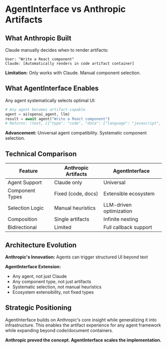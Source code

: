 # AgentInterface vs Anthropic Artifacts

## What Anthropic Built

Claude manually decides when to render artifacts:

```
User: "Write a React component"
Claude: [Automatically renders in code artifact container]
```

**Limitation:** Only works with Claude. Manual component selection.

## What AgentInterface Enables

Any agent systematically selects optimal UI:

```python
# Any agent becomes artifact-capable
agent = ai(openai_agent, llm)
result = await agent("Write a React component")
# Returns: (text, [{"type": "code", "data": {"language": "javascript", "content": "..."}}])
```

**Advancement:** Universal agent compatibility. Systematic component selection.

## Technical Comparison

| Feature | Anthropic Artifacts | AgentInterface |
|---------|-------------------|----------------|
| Agent Support | Claude only | Universal |
| Component Types | Fixed (code, docs) | Extensible ecosystem |
| Selection Logic | Manual heuristics | LLM-driven optimization |
| Composition | Single artifacts | Infinite nesting |
| Bidirectional | Limited | Full callback support |

## Architecture Evolution

**Anthropic's Innovation:** Agents can trigger structured UI beyond text

**AgentInterface Extension:** 
- Any agent, not just Claude
- Any component type, not just artifacts  
- Systematic selection, not manual heuristics
- Ecosystem extensibility, not fixed types

## Strategic Positioning

AgentInterface builds on Anthropic's core insight while generalizing it into infrastructure. This enables the artifact experience for any agent framework while expanding beyond code/document containers.

**Anthropic proved the concept. AgentInterface scales the implementation.**